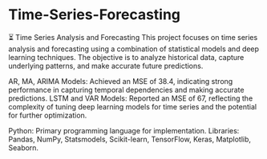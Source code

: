 # Time-Series-Forecasting
⏳ Time Series Analysis and Forecasting
This project focuses on time series analysis and forecasting using a combination of statistical models and deep learning techniques. The objective is to analyze historical data, capture underlying patterns, and make accurate future predictions.

AR, MA, ARIMA Models: Achieved an MSE of 38.4, indicating strong performance in capturing temporal dependencies and making accurate predictions.
LSTM and VAR Models: Reported an MSE of 67, reflecting the complexity of tuning deep learning models for time series and the potential for further optimization.

Python: Primary programming language for implementation.
Libraries: Pandas, NumPy, Statsmodels, Scikit-learn, TensorFlow, Keras, Matplotlib, Seaborn.

